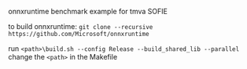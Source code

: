  onnxruntime benchmark example for tmva SOFIE

  to build onnxruntime:
  `git clone --recursive https://github.com/Microsoft/onnxruntime`
  
  run `<path>\build.sh --config Release --build_shared_lib --parallel  `
  change the `<path>` in the Makefile
